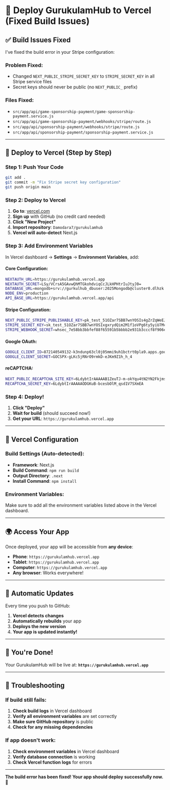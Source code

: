 # 🚀 Deploy GurukulamHub to Vercel (Fixed Build Issues)

## ✅ **Build Issues Fixed**

I've fixed the build error in your Stripe configuration:

### **Problem Fixed:**
- Changed `NEXT_PUBLIC_STRIPE_SECRET_KEY` to `STRIPE_SECRET_KEY` in all Stripe service files
- Secret keys should never be public (no `NEXT_PUBLIC_` prefix)

### **Files Fixed:**
- `src/app/api/game-sponsorship-payment/game-sponsorship-payment.service.js`
- `src/app/api/game-sponsorship-payment/webhooks/stripe/route.js`
- `src/app/api/sponsorship-payment/webhooks/stripe/route.js`
- `src/app/api/sponsorship-payment/sponsorship-payment.service.js`

---

## 🚀 **Deploy to Vercel (Step by Step)**

### **Step 1: Push Your Code**
```bash
git add .
git commit -m "Fix Stripe secret key configuration"
git push origin main
```

### **Step 2: Deploy to Vercel**
1. **Go to**: [vercel.com](https://vercel.com)
2. **Sign up** with GitHub (no credit card needed)
3. **Click "New Project"**
4. **Import repository**: `Damodara7/gurukulamhub`
5. **Vercel will auto-detect** Next.js

### **Step 3: Add Environment Variables**

In Vercel dashboard → **Settings** → **Environment Variables**, add:

#### **Core Configuration:**
```bash
NEXTAUTH_URL=https://gurukulamhub.vercel.app
NEXTAUTH_SECRET=LSy/VCrsA5GAvwQhMTGkohdviqCcJLkHPHtrIuJtyJ0=
DATABASE_URL=mongodb+srv://gurkulhub_dbuser:2025Mongodb@cluster0.dlhzk.mongodb.net/gurkulhub?retryWrites=true&w=majority&appName=Cluster0
NODE_ENV=production
API_BASE_URL=https://gurukulamhub.vercel.app/api
```

#### **Stripe Configuration:**
```bash
NEXT_PUBLIC_STRIPE_PUBLISHABLE_KEY=pk_test_51OZar7SBB7wnYOSIs4gZrZqWeEJFlGlKP0KUREQBdJFn4TytYos3hfNb7XSTDeEjZmC0oaNOzZL4MeFrE34SrkXF00rWrNG7Yh
STRIPE_SECRET_KEY=sk_test_51OZar7SBB7wnYOSIxgxrydQim2M1f1oVPg6ty5yiU7McIYKM1qCwj7fDibjlXCqOps8xMZsDIk686MqiDDh3TsF500xWdlk6VD
STRIPE_WEBHOOK_SECRET=whsec_7e58bb3bbfef88f65591b5bbbb2e931b3cccf8f906edb012ea8a4aeff3fc2586
```

#### **Google OAuth:**
```bash
GOOGLE_CLIENT_ID=872140549132-k3ndunp63cl0j05mmi9uh1bctrt0pla9.apps.googleusercontent.com
GOOGLE_CLIENT_SECRET=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
```

#### **reCAPTCHA:**
```bash
NEXT_PUBLIC_RECAPTCHA_SITE_KEY=6LdybtIrAAAAAB1ZeuTJ-m-okYqu4tN2YN2Fkjms
RECAPTCHA_SECRET_KEY=6LdybtIrAAAAAODGKuB-bcesbOlM_qsd1V7SXmEA
```

### **Step 4: Deploy!**
1. **Click "Deploy"**
2. **Wait for build** (should succeed now!)
3. **Get your URL**: `https://gurukulamhub.vercel.app`

---

## 🔧 **Vercel Configuration**

### **Build Settings (Auto-detected):**
- **Framework**: Next.js
- **Build Command**: `npm run build`
- **Output Directory**: `.next`
- **Install Command**: `npm install`

### **Environment Variables:**
Make sure to add all the environment variables listed above in the Vercel dashboard.

---

## 🌍 **Access Your App**

Once deployed, your app will be accessible from **any device**:

- **Phone**: `https://gurukulamhub.vercel.app`
- **Tablet**: `https://gurukulamhub.vercel.app`
- **Computer**: `https://gurukulamhub.vercel.app`
- **Any browser**: Works everywhere!

---

## 🔄 **Automatic Updates**

Every time you push to GitHub:
1. **Vercel detects changes**
2. **Automatically rebuilds** your app
3. **Deploys the new version**
4. **Your app is updated instantly!**

---

## 🎉 **You're Done!**

Your GurukulamHub will be live at:
**`https://gurukulamhub.vercel.app`**

---

## 🔧 **Troubleshooting**

### **If build still fails:**
1. **Check build logs** in Vercel dashboard
2. **Verify all environment variables** are set correctly
3. **Make sure GitHub repository** is public
4. **Check for any missing dependencies**

### **If app doesn't work:**
1. **Check environment variables** in Vercel dashboard
2. **Verify database connection** is working
3. **Check Vercel function logs** for errors

---

**The build error has been fixed! Your app should deploy successfully now.** 🚀
